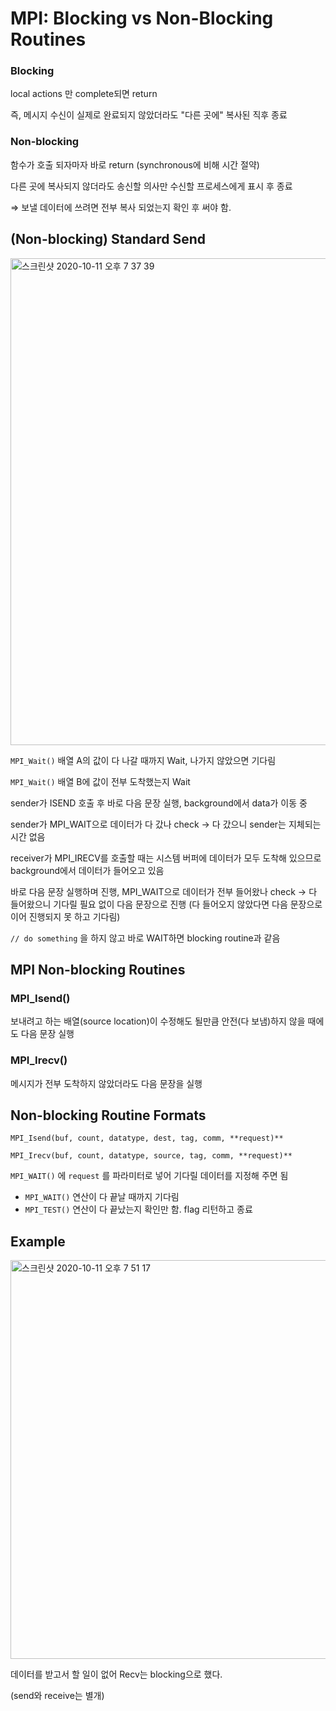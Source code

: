 # MPI: Blocking vs Non-Blocking Routines

### Blocking

local actions 만 complete되면 return

즉, 메시지 수신이 실제로 완료되지 않았더라도 "다른 곳에" 복사된 직후 종료

### Non-blocking

함수가 호출 되자마자 바로 return (synchronous에 비해 시간 절약)

다른 곳에 복사되지 않더라도 송신할 의사만 수신할 프로세스에게 표시 후 종료

⇒ 보낼 데이터에 쓰려면 전부 복사 되었는지 확인 후 써야 함.

## (Non-blocking) Standard Send

<img width="779" alt="스크린샷 2020-10-11 오후 7 37 39" src="https://user-images.githubusercontent.com/45806836/95676448-3a6e4700-0bf9-11eb-8708-1bb00598c4c9.png">

`MPI_Wait()` 배열 A의 값이 다 나갈 때까지 Wait, 나가지 않았으면 기다림

`MPI_Wait()` 배열 B에 값이 전부 도착했는지 Wait

sender가 ISEND 호출 후 바로 다음 문장 실행, background에서 data가 이동 중

sender가 MPI_WAIT으로 데이터가 다 갔나 check → 다 갔으니 sender는 지체되는 시간 없음

receiver가 MPI_IRECV를 호출할 때는 시스템 버퍼에 데이터가 모두 도착해 있으므로 background에서 데이터가 들어오고 있음

바로 다음 문장 실행하며 진행, MPI_WAIT으로 데이터가 전부 들어왔나 check → 다 들어왔으니 기다릴 필요 없이 다음 문장으로 진행
(다 들어오지 않았다면 다음 문장으로 이어 진행되지 못 하고 기다림)

`// do something` 을 하지 않고 바로 WAIT하면 blocking routine과 같음

## MPI Non-blocking Routines

### MPI_Isend()

보내려고 하는 배열(source location)이 수정해도 될만큼 안전(다 보냄)하지 않을 때에도 다음 문장 실행

### MPI_Irecv()

메시지가 전부 도착하지 않았더라도 다음 문장을 실행

## Non-blocking Routine Formats

`MPI_Isend(buf, count, datatype, dest, tag, comm, **request)**`

`MPI_Irecv(buf, count, datatype, source, tag, comm, **request)**`

`MPI_WAIT()` 에 `request` 를 파라미터로 넣어 기다릴 데이터를 지정해 주면 됨

- `MPI_WAIT()` 연산이 다 끝날 때까지 기다림
- `MPI_TEST()` 연산이 다 끝났는지 확인만 함. flag 리턴하고 종료

## Example


<img width="638" alt="스크린샷 2020-10-11 오후 7 51 17" src="https://user-images.githubusercontent.com/45806836/95676723-2297c280-0bfb-11eb-8df6-82cf750cd31d.png">


데이터를 받고서 할 일이 없어 Recv는 blocking으로 했다.

(send와 receive는 별개)
